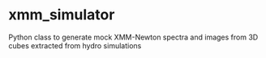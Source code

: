 # xmm_simulator
Python class to generate mock XMM-Newton spectra and images from 3D cubes extracted from hydro simulations
